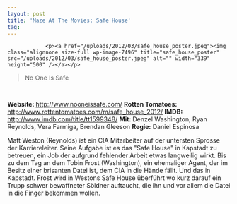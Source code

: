 ```yaml
---
layout: post
title: 'Maze At The Movies: Safe House'
tag: 
---
```



                <p><a href="/uploads/2012/03/safe_house_poster.jpeg"><img class="alignnone size-full wp-image-7496" title="safe_house_poster" src="/uploads/2012/03/safe_house_poster.jpeg" alt="" width="339" height="500" /></a></p>
<blockquote>No One Is Safe</blockquote>
<img class="alignnone size-full wp-image-5898" title="movie_review_4stars" src="/uploads/2010/02/movie_review_4stars.png" alt="" width="75" height="15" />
<p><strong> Website: </strong><a href="http://www.nooneissafe.com/"><a href="http://www.nooneissafe.com/">http://www.nooneissafe.com/</a></a>
<strong>Rotten Tomatoes: </strong><a href="http://www.rottentomatoes.com/m/safe_house_2012/"><a href="http://www.rottentomatoes.com/m/safe_house_2012/">http://www.rottentomatoes.com/m/safe_house_2012/</a></a>
<strong>IMDB: </strong><a href="http://www.imdb.com/title/tt1599348/"><a href="http://www.imdb.com/title/tt1599348/">http://www.imdb.com/title/tt1599348/</a></a>
<strong>Mit: </strong>Denzel Washington, Ryan Reynolds, Vera Farmiga, Brendan Gleeson
<strong>Regie:</strong> Daniel Espinosa</p>
<p>Matt Weston (Reynolds) ist ein CIA Mitarbeiter auf der untersten Sprosse der Karriereleiter. Seine Aufgabe ist es das &quot;Safe House&quot; in Kapstadt zu betreuen, ein Job der aufgrund fehlender Arbeit etwas langweilig wirkt. Bis zu dem Tag an dem Tobin Frost (Washington), ein ehemaliger Agent, der im Besitz einer brisanten Datei ist,  dem CIA in die Hände fällt. Und das in Kapstadt. Frost wird in Westons Safe House überführt wo kurz darauf ein Trupp schwer bewaffneter Söldner auftaucht, die ihn und vor allem die Datei in die Finger bekommen wollen.</p>
            
